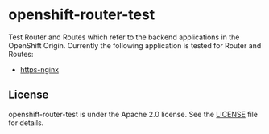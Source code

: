 # openshift-router-test

Test Router and Routes which refer to the backend applications in the OpenShift Origin.
Currently the following application is tested for Router and Routes:

* [https-nginx](/https-nginx)

## License

openshift-router-test is under the Apache 2.0 license. See the [LICENSE](LICENSE) file for details.

